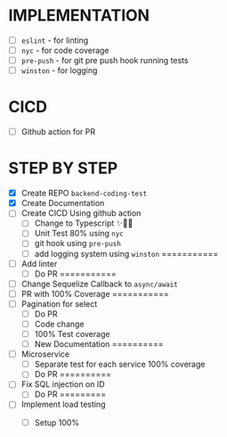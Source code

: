 # IMPLEMENTATION
- [ ] `eslint` - for linting
- [ ] `nyc` - for code coverage
- [ ] `pre-push` - for git pre push hook running tests
- [ ] `winston` - for logging

# CICD
- [ ] Github action for PR

# STEP BY STEP
- [X] Create REPO `backend-coding-test`
- [X] Create Documentation
- [ ] Create CICD Using github action 
    - [ ] Change to Typescript ✨👌🏻 
    - [ ] Unit Test 80% using `nyc`
    - [ ] git hook using `pre-push`
    - [ ] add logging system using `winston`
===========
- [ ] Add linter 
  - [ ] Do PR
===========
- [ ] Change Sequelize Callback to `async/await`
- [ ] PR with 100% Coverage 
===========
- [ ] Pagination for select
  - [ ] Do PR 
  - [ ] Code change
  - [ ] 100% Test coverage
  - [ ] New Documentation
==========
- [ ] Microservice 
  - [ ] Separate test for each service 100% coverage
  - [ ] Do PR 
==========
- [ ] Fix SQL injection on ID
  - [ ] Do PR
=========
- [ ] Implement load testing 
  - [ ]  Setup 100%
 